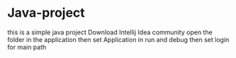 # Java-project
this is a simple java project 
Download Intellij Idea community 
open the folder in the application
then set Application in run and debug 
then set login for main path
